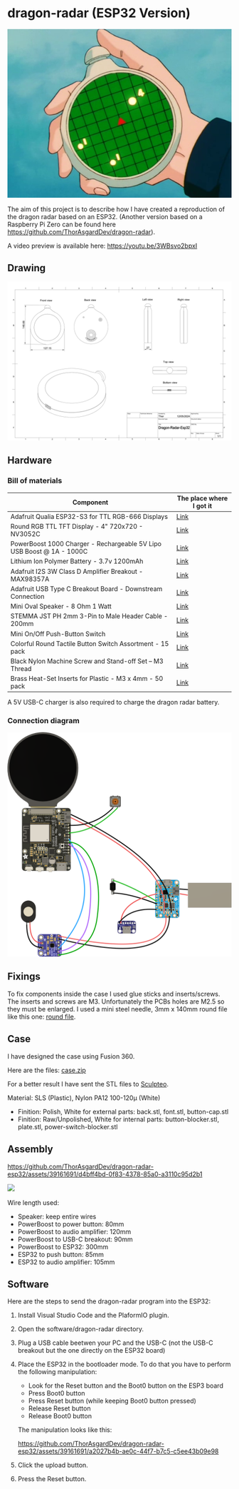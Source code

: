 # dragon-radar (ESP32 Version)

![](./doc/assets/anime-dragon-radar.png)

The aim of this project is to describe how I have created a reproduction of the dragon radar based on an ESP32. (Another version based on a Raspberry Pi Zero can be found here https://github.com/ThorAsgardDev/dragon-radar).

A video preview is available here: https://youtu.be/3WBsvo2bpxI

## Drawing
![](./doc/assets/drawing.png)

## Hardware

### Bill of materials

| Component | The place where I got it |
| --------- | ------------------------ |
| Adafruit Qualia ESP32-S3 for TTL RGB-666 Displays | [Link](https://www.adafruit.com/product/5800) |
| Round RGB TTL TFT Display - 4" 720x720 - NV3052C | [Link](https://www.adafruit.com/product/5793) |
| PowerBoost 1000 Charger - Rechargeable 5V Lipo USB Boost @ 1A - 1000C | [Link](https://www.adafruit.com/product/2465) |
| Lithium Ion Polymer Battery - 3.7v 1200mAh | [Link](https://www.adafruit.com/product/258) |
| Adafruit I2S 3W Class D Amplifier Breakout - MAX98357A | [Link](https://www.adafruit.com/product/3006) |
| Adafruit USB Type C Breakout Board - Downstream Connection | [Link](https://www.adafruit.com/product/4090) |
| Mini Oval Speaker - 8 Ohm 1 Watt | [Link](https://www.adafruit.com/product/3923) |
| STEMMA JST PH 2mm 3-Pin to Male Header Cable - 200mm | [Link](https://www.adafruit.com/product/3893) |
| Mini On/Off Push-Button Switch | [Link](https://www.adafruit.com/product/3870) |
| Colorful Round Tactile Button Switch Assortment - 15 pack | [Link](https://www.adafruit.com/product/1009) |
| Black Nylon Machine Screw and Stand-off Set – M3 Thread | [Link](https://www.adafruit.com/product/4685) |
| Brass Heat-Set Inserts for Plastic - M3 x 4mm - 50 pack | [Link](https://www.adafruit.com/product/4255) |

A 5V USB-C charger is also required to charge the dragon radar battery.

### Connection diagram

![](./doc/assets/connection-diagram.png)

## Fixings
To fix components inside the case I used glue sticks and inserts/screws.
The inserts and screws are M3. Unfortunately the PCBs holes are M2.5 so they must be enlarged. I used a mini steel needle, 3mm x 140mm round file like this one: [round file](https://www.amazon.com/Utoolmart-Circular-Section-Precision-Monochrome/dp/B07XB6HGJ7/ref=sr_1_3?crid=H3N1ASWV5HZE&dib=eyJ2IjoiMSJ9.V5cxUJMIxyE37j-yd4PeuJC2SHTFfydHmknrFYKnfriGv_r9UWDstD5KV4lo0DPMhOU0B27syJ4-kfscgKfTM8g_jjGXkwiz_ANzW1Pxvi0p3ffxooiFsPu1gNvCmvYpURQYUWREyAakD3nNAZOh6nvftQ_v-tcZ8rtswJP59iZenagRKnLYsGU1UKZowwgjm7xogrjXlk6Wpt3mr9mVHq34O46NFfJuxCeszojExAvRiXk_mxHM-fPfyKEMWN3VxkcdoBSq1ljZObsIrZIbUcaMePTvVA3bQu5wYEkgSmw.GvpS5KuGrzxoN1UuvlVTE6FnMl84uZ08-pXsrSIcxho&dib_tag=se&keywords=Round%2Bneedle%2Bfile%2B3mm%2BFor%2Bprecision%2Bmechanics&qid=1715586113&sprefix=round%2Bneedle%2Bfile%2B3mm%2Bfor%2Bprecision%2Bmechanics%2Caps%2C125&sr=8-3&th=1).

## Case
I have designed the case using Fusion 360.

Here are the files: [case.zip](./case/stl-files.zip)

For a better result I have sent the STL files to [Sculpteo](https://www.sculpteo.com/fr/).

Material: SLS (Plastic), Nylon PA12 100-120µ (White)
- Finition: Polish, White for external parts: back.stl, font.stl, button-cap.stl
- Finition: Raw/Unpolished, White for internal parts: button-blocker.stl, plate.stl, power-switch-blocker.stl 

## Assembly

https://github.com/ThorAsgardDev/dragon-radar-esp32/assets/39161691/d4bff4bd-0f83-4378-85a0-a3110c95d2b1

![](./doc/assets/inside.png)

Wire length used:
- Speaker: keep entire wires
- PowerBoost to power button: 80mm
- PowerBoost to audio amplifier: 120mm
- PowerBoost to USB-C breakout: 90mm
- PowerBoost to ESP32: 300mm
- ESP32 to push button: 85mm
- ESP32 to audio amplifier: 105mm

## Software

Here are the steps to send the dragon-radar program into the ESP32:

1. Install Visual Studio Code and the PlaformIO plugin.
1. Open the software/dragon-radar directory.
1. Plug a USB cable beetwen your PC and the USB-C (not the USB-C breakout but the one directly on the ESP32 board)
1. Place the ESP32 in the bootloader mode. To do that you have to perform the following manipulation:
   - Look for the Reset button and the Boot0 button on the ESP3 board
   - Press Boot0 button
   - Press Reset button (while keeping Boot0 button pressed)
   - Release Reset button
   - Release Boot0 button
   
   The manipulation looks like this:
   
   https://github.com/ThorAsgardDev/dragon-radar-esp32/assets/39161691/a2027b4b-ae0c-44f7-b7c5-c5ee43b09e98


1. Click the upload button.
1. Press the Reset button.
